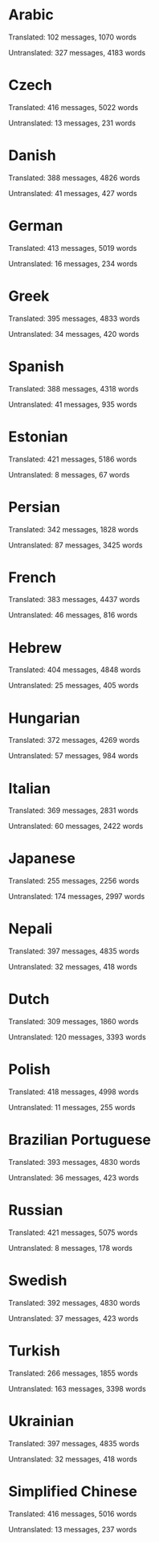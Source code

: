 # Arabic

Translated: 102 messages, 1070 words

Untranslated: 327 messages, 4183 words

# Czech

Translated: 416 messages, 5022 words

Untranslated: 13 messages, 231 words

# Danish

Translated: 388 messages, 4826 words

Untranslated: 41 messages, 427 words

# German

Translated: 413 messages, 5019 words

Untranslated: 16 messages, 234 words

# Greek

Translated: 395 messages, 4833 words

Untranslated: 34 messages, 420 words

# Spanish

Translated: 388 messages, 4318 words

Untranslated: 41 messages, 935 words

# Estonian

Translated: 421 messages, 5186 words

Untranslated: 8 messages, 67 words

# Persian

Translated: 342 messages, 1828 words

Untranslated: 87 messages, 3425 words

# French

Translated: 383 messages, 4437 words

Untranslated: 46 messages, 816 words

# Hebrew

Translated: 404 messages, 4848 words

Untranslated: 25 messages, 405 words

# Hungarian

Translated: 372 messages, 4269 words

Untranslated: 57 messages, 984 words

# Italian

Translated: 369 messages, 2831 words

Untranslated: 60 messages, 2422 words

# Japanese

Translated: 255 messages, 2256 words

Untranslated: 174 messages, 2997 words

# Nepali

Translated: 397 messages, 4835 words

Untranslated: 32 messages, 418 words

# Dutch

Translated: 309 messages, 1860 words

Untranslated: 120 messages, 3393 words

# Polish

Translated: 418 messages, 4998 words

Untranslated: 11 messages, 255 words

# Brazilian Portuguese

Translated: 393 messages, 4830 words

Untranslated: 36 messages, 423 words

# Russian

Translated: 421 messages, 5075 words

Untranslated: 8 messages, 178 words

# Swedish

Translated: 392 messages, 4830 words

Untranslated: 37 messages, 423 words

# Turkish

Translated: 266 messages, 1855 words

Untranslated: 163 messages, 3398 words

# Ukrainian

Translated: 397 messages, 4835 words

Untranslated: 32 messages, 418 words

# Simplified Chinese

Translated: 416 messages, 5016 words

Untranslated: 13 messages, 237 words
